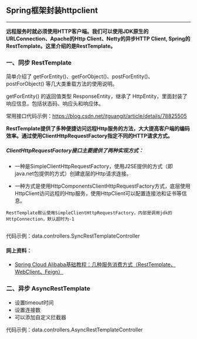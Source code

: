 ## Spring框架封装httpclient
---

**远程服务时就必须使用HTTP客户端。我们可以使用JDK原生的URLConnection、Apache的Http Client、Netty的异步HTTP Client, Spring的RestTemplate。这里介绍的是RestTemplate。**


###  一、同步 RestTemplate

简单介绍了 getForEntity()、getForObject()、postForEntity()、postForObject() 等几大类重载方法的使用说明。


getForEntity() 的返回值类型 ResponseEntity，继承了 HttpEntity，里面封装了响应信息，包括状态码、响应头和响应体。

常用接口代码示例：https://blog.csdn.net/itguangit/article/details/78825505


**RestTemplate提供了多种便捷访问远程Http服务的方法，大大提高客户端的编码效率。通过使用ClientHttpRequestFactory指定不同的HTTP请求方式。**

##### ClientHttpRequestFactory接口主要提供了两种实现方式：

* 一种是SimpleClientHttpRequestFactory，使用J2SE提供的方式（即 java.net包提供的方式）创建底层的Http请求连接。

* 一种方式是使用HttpComponentsClientHttpRequestFactory方式，底层使用HttpClient访问远程的Http服务，使用HttpClient可以配置连接池和证书等信息。

```
RestTemplate默认使用SimpleClientHttpRequestFactory，内部是调用jdk的HttpConnection，默认超时为-1


```

代码示例：data.controllers.SyncRestTemplateController

#### 网上资料：

* [Spring Cloud Alibaba基础教程：几种服务消费方式（RestTemplate、WebClient、Feign）
](https://mp.weixin.qq.com/s/udVIPbkuoHRyGbIgZDtrpg)

###  二、异步 AsyncRestTemplate

* 设置timeout时间
* 设置连接数
* 可以添加自定义拦截器

代码示例：data.controllers.AsyncRestTemplateController